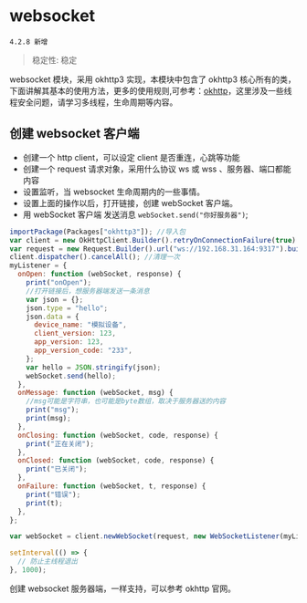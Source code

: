 # websocket

`4.2.8 新增`

> 稳定性: 稳定

websocket 模块，采用 okhttp3 实现，本模块中包含了 okhttp3 核心所有的类，下面讲解其基本的使用方法，更多的使用规则,可参考：[okhttp](https://square.github.io/okhttp/)，这里涉及一些线程安全问题，请学习多线程，生命周期等内容。

## 创建 websocket 客户端

- 创建一个 http client，可以设定 client 是否重连，心跳等功能
- 创建一个 request 请求对象，采用什么协议 ws 或 wss 、服务器、端口都能内容
- 设置监听，当 websocket 生命周期内的一些事情。
- 设置上面的操作以后，打开链接，创建 webSocket 客户端。
- 用 webSocket 客户端 发送消息 `webSocket.send("你好服务器")`;

```js
importPackage(Packages["okhttp3"]); //导入包
var client = new OkHttpClient.Builder().retryOnConnectionFailure(true).build();
var request = new Request.Builder().url("ws://192.168.31.164:9317").build(); //vscode  插件的ip地址，
client.dispatcher().cancelAll(); //清理一次
myListener = {
  onOpen: function (webSocket, response) {
    print("onOpen");
    //打开链接后，想服务器端发送一条消息
    var json = {};
    json.type = "hello";
    json.data = {
      device_name: "模拟设备",
      client_version: 123,
      app_version: 123,
      app_version_code: "233",
    };
    var hello = JSON.stringify(json);
    webSocket.send(hello);
  },
  onMessage: function (webSocket, msg) {
    //msg可能是字符串，也可能是byte数组，取决于服务器送的内容
    print("msg");
    print(msg);
  },
  onClosing: function (webSocket, code, response) {
    print("正在关闭");
  },
  onClosed: function (webSocket, code, response) {
    print("已关闭");
  },
  onFailure: function (webSocket, t, response) {
    print("错误");
    print(t);
  },
};

var webSocket = client.newWebSocket(request, new WebSocketListener(myListener)); //创建链接

setInterval(() => {
  // 防止主线程退出
}, 1000);
```

创建 websocket 服务器端，一样支持，可以参考 okhttp 官网。

